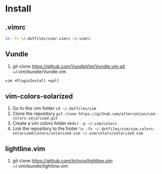# Install

## .vimrc
```bash
ln -fs ~/.dotfiles/vim/.vimrc ~/.vimrc
```

## Vundle
1. git clone https://github.com/VundleVim/Vundle.vim.git ~/.vim/bundle/Vundle.vim
```bash
vim +PluginInstall +qall
```


## vim-colors-solarized
1. Go to this vim folder `cd ~/.dotfiles/vim`
1. Clone the repository `git clone https://github.com/altercation/vim-colors-solarized.git`
1. Create a vim colors folder `mkdir -p ~/.vim/colors`
1. Link the repository to the folder `ln -fs ~/.dotfiles/vim/vim-colors-solarized/colors/solarized.vim ~/.vim/colors/solarized.vim`

## lightline.vim
1.   git clone https://github.com/itchyny/lightline.vim ~/.vim/bundle/lightline.vim
